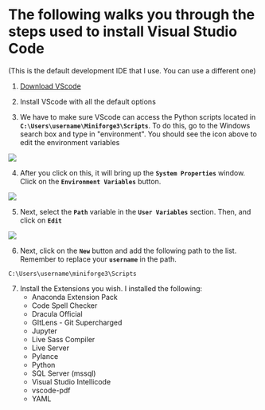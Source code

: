 # The following walks you through the steps used to install Visual Studio Code
(This is the default development IDE that I use.  You can use a different one)

1) [Download VScode](https://code.visualstudio.com/)

2) Install VScode with all the default options

3) We have to make sure VScode can access the Python scripts located in __`C:\Users\username\Miniforge3\Scripts`__.  To do this, go to the Windows search box and type in "environment".  You should see the icon above to edit the environment variables

![](/images/EnvironmentVariables_A.png)

4) After you click on this, it will bring up the __`System Properties`__ window.  Click on the __`Environment Variables`__ button.

![](/images/EnvironmentVariables_B.png)

5) Next, select the __`Path`__ variable in the __`User Variables`__ section.  Then, and click on __`Edit`__

![](/images/EnvironmentVariables_C.png)

6) Next, click on the __`New`__ button and add the following path to the list.  Remember to replace your __`username`__ in the path.
```
C:\Users\username\miniforge3\Scripts
```

7) Install the Extensions you wish.  I installed the following:
    - Anaconda Extension Pack
    - Code Spell Checker
    - Dracula Official
    - GItLens - Git Supercharged
    - Jupyter
    - Live Sass Compiler
    - Live Server
    - Pylance
    - Python
    - SQL Server (mssql)
    - Visual Studio Intellicode
    - vscode-pdf
    - YAML

